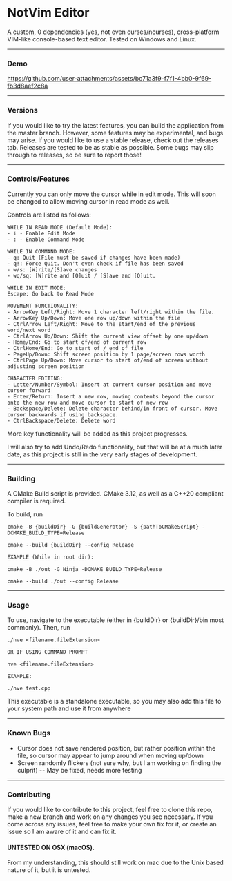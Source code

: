 # NotVim Editor

A custom, 0 dependencies (yes, not even curses/ncurses), cross-platform VIM-like console-based text editor. Tested on Windows and Linux.
<hr>

### Demo

https://github.com/user-attachments/assets/bc71a3f9-f7f1-4bb0-9f69-fb3d8aef2c8a

<hr>

### Versions
If you would like to try the latest features, you can build the application from the master branch. However, some features may be experimental, and bugs may arise.
If you would like to use a stable release, check out the releases tab. Releases are tested to be as stable as possible. Some bugs may slip through to releases, so be sure to report those!

<hr>

### Controls/Features
Currently you can only move the cursor while in edit mode. This will soon be changed to allow moving cursor in read mode as well.

Controls are listed as follows:

	WHILE IN READ MODE (Default Mode):
	- i - Enable Edit Mode
	- : - Enable Command Mode
	
	WHILE IN COMMAND MODE:
	- q: Quit (File must be saved if changes have been made)
	- q!: Force Quit. Don't even check if file has been saved
	- w/s: [W]rite/[S]ave changes
	- wq/sq: [W]rite and [Q]uit / [S]ave and [Q]uit.

	WHILE IN EDIT MODE:
	Escape: Go back to Read Mode

	MOVEMENT FUNCTIONALITY:
	- ArrowKey Left/Right: Move 1 character left/right within the file.
	- ArrowKey Up/Down: Move one row up/down within the file
	- CtrlArrow Left/Right: Move to the start/end of the previous word/next word
	- CtrlArrow Up/Down: Shift the current view offset by one up/down
	- Home/End: Go to start of/end of current row
	- CtrlHome/End: Go to start of / end of file
	- PageUp/Down: Shift screen position by 1 page/screen rows worth
	- CtrlPage Up/Down: Move cursor to start of/end of screen without adjusting screen position

	CHARACTER EDITING:
	- Letter/Number/Symbol: Insert at current cursor position and move cursor forward
	- Enter/Return: Insert a new row, moving contents beyond the cursor onto the new row and move cursor to start of new row
	- Backspace/Delete: Delete character behind/in front of cursor. Move cursor backwards if using backspace.
	- CtrlBackspace/Delete: Delete word

More key functionality will be added as this project progresses.

I will also try to add Undo/Redo functionality, but that will be at a much later date, as this project is still in the very early stages of development.

<hr>

### Building

A CMake Build script is provided. CMake 3.12, as well as a C++20 compliant compiler is required.

To build, run

	cmake -B {buildDir} -G {buildGenerator} -S {pathToCMakeScript} -DCMAKE_BUILD_TYPE=Release

	cmake --build {buildDir} --config Release

	EXAMPLE (While in root dir):

	cmake -B ./out -G Ninja -DCMAKE_BUILD_TYPE=Release

	cmake --build ./out --config Release

<hr>

### Usage

To use, navigate to the executable (either in {buildDir} or {buildDir}/bin most commonly). Then, run

	./nve <filename.fileExtension>

	OR IF USING COMMAND PROMPT

	nve <filename.fileExtension>

	EXAMPLE:

	./nve test.cpp

This executable is a standalone executable, so you may also add this file to your system path and use it from anywhere

<hr>

### Known Bugs

 - Cursor does not save rendered position, but rather position within the file, so cursor may appear to jump around when moving up/down
 - Screen randomly flickers (not sure why, but I am working on finding the culprit) -- May be fixed, needs more testing

<hr>

### Contributing

If you would like to contribute to this project, feel free to clone this repo, make a new branch and work on any changes you see necessary.
If you come across any issues, feel free to make your own fix for it, or create an issue so I am aware of it and can fix it.

#### UNTESTED ON OSX (macOS). 
 
From my understanding, this should still work on mac due to the Unix based nature of it, but it is untested.
